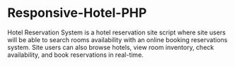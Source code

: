 # Responsive-Hotel-PHP
Hotel Reservation System is a hotel reservation site script where site users will be able to  search rooms availability with an online booking reservations system. Site users can also  browse hotels, view room inventory, check availability, and book reservations in real-time.   
